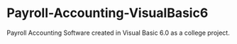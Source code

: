 # Payroll-Accounting-VisualBasic6

Payroll Accounting Software created in Visual Basic 6.0 as a college project.
